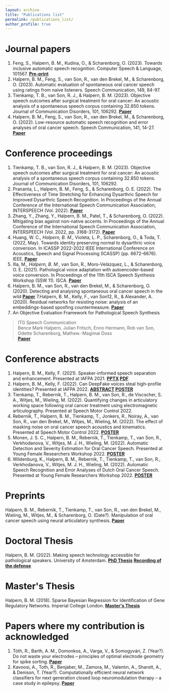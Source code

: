 ```yaml
---
layout: archive
title: "Publications list"
permalink: /publications_list/
author_profile: true
---
```


Journal papers
======

1. Feng, S., Halpern, B. M., Kudina, O., & Scharenborg, O. (2023). Towards inclusive automatic speech recognition. Computer Speech & Language, 101567.
<b>[Pre-print](https://arxiv.org/pdf/2103.15122)</b>
2. Halpern, B. M., Feng, S., van Son, R., van den Brekel, M., & Scharenborg, O. (2023). Automatic evaluation of spontaneous oral cancer speech using ratings from naive listeners. Speech Communication, 149, 84-97.
3. Tienkamp, T. B., van Son, R. J., & Halpern, B. M. (2023). Objective speech outcomes after surgical treatment for oral cancer: An acoustic analysis of a spontaneous speech corpus containing 32.850 tokens. Journal of Communication Disorders, 101, 106292.
<b>[Paper](https://www.sciencedirect.com/science/article/pii/S0021992422001101)</b> 
4. Halpern, B. M., Feng, S., van Son, R., van den Brekel, M., & Scharenborg, O. (2022). Low-resource automatic speech recognition and error analyses of oral cancer speech. Speech Communication, 141, 14-27.
<b>[Paper](https://www.sciencedirect.com/science/article/pii/S0167639322000620)</b>
   
Conference proceedings
======

1. Tienkamp, T. B., van Son, R. J., & Halpern, B. M. (2023). Objective speech outcomes after surgical treatment for oral cancer: An acoustic analysis of a spontaneous speech corpus containing 32.850 tokens. Journal of Communication Disorders, 101, 106292.
2. Prananta, L., Halpern, B. M., Feng, S., & Scharenborg, O. E. (2022). The Effectiveness of Time Stretching for Enhancing Dysarthric Speech for Improved Dysarthric Speech Recognition. In Proceedings of the Annual Conference of the International Speech Communication Association, INTERSPEECH (Vol. 2022).
<b>[Paper](https://arxiv.org/pdf/2201.04908.pdf)</b>
3. Zhang, Y., Zhang, Y., Halpern, B. M., Patel, T., & Scharenborg, O. (2022). Mitigating bias against non-native accents. In Proceedings of the Annual Conference of the International Speech Communication Association, INTERSPEECH (Vol. 2022, pp. 3168-3172).
<b>[Paper](https://www.isca-speech.org/archive/pdfs/interspeech_2022/zhang22n_interspeech.pdf)</b>
4. Huang, W. C.*, Halpern, B. M.,* Violeta, L. P., Scharenborg, O., & Toda, T. (2022, May). Towards identity preserving normal to dysarthric voice conversion. In ICASSP 2022-2022 IEEE International Conference on Acoustics, Speech and Signal Processing (ICASSP) (pp. 6672-6676). IEEE.
<b>[Paper](https://arxiv.org/pdf/2110.08213.pdf)</b>
5. Illa, M.*, Halpern, B. M.*, van Son, R., Moro-Velázquez, L., & Scharenborg, O. E. (2021). Pathological voice adaptation with autoencoder-based voice conversion. In Proceedings of the 11th ISCA Speech Synthesis Workshop (SSW 11). ISCA.
<b>[Paper](https://arxiv.org/pdf/2106.08427)</b>
6.  Halpern, B. M., van Son, R., van den Brekel, M., & Scharenborg, O. (2020). Detecting and analysing spontaneous oral cancer speech in the wild
<b>[Paper](https://arxiv.org/pdf/2007.14205)</b>
7.Halpern, B. M., Kelly, F., van Son12, R., & Alexander, A. (2020). Residual networks for resisting noise: analysis of an embeddings-based spoofing countermeasure.
<b>[Paper](https://oxfordwaveresearch.com/wp-content/uploads/2020/04/Odyssey2020_spoofingResNet_Halpern_et_al.pdf)</b>
8. An Objective Evaluation Framework for Pathological Speech Synthesis <br>
> ITG Speech Communication <br>
> Bence Mark Halpern, Julian Fritsch, Enno Hermann, Rob van Son, Odette Scharenborg,
> Mathew.-Magimai Doss <br>
> <b>[Paper](https://arxiv.org/pdf/2107.00308)</b> 

Conference abstracts
====

1. Halpern, B. M., Kelly, F. (2021). Speaker-informed speech separation and enhancement. Presented at IAFPA 2021.
<b>[PPTX](https://karkirowle.github.io/files/speech_enhancement_iafpa_2021.pptx) [PDF](https://karkirowle.github.io/files/speech_enhancement_iafpa_2021.pdf)</b>
2. Halpern, B. M., Kelly, F. (2022). Can DeepFake voices steal high-profile identities? Presented at IAFPA 2022.
<b>[ABSTRACT](https://oxfordwaveresearch.com/wp-content/uploads/2022/07/Abstract-Can-DeepFake-voices-steal-high-profile-identities.pdf) [POSTER](https://oxfordwaveresearch.com/wp-content/uploads/2022/07/Poster-Can-DeepFake-voices-steal-high-profile-identities.pdf)</b>
3. Tienkamp, T., Rebernik, T., Halpern, B. M., van Son, R., de Viscscher, S. A., Witjes, M., Wieling, M. (2022). Quantifying changes in articulatory working space following oral cancer treatment using electromagnetic articulography. Presented at Speech Motor Control 2022.
4. Rebernik, T., Halpern, B. M., Tienkamp, T., Jonkers, R., Noiray, A., van Son, R., van den Brekel, M., Witjes, M., Wieling, M. (2022). The effect of masking noise on oral cancer speech acoustics and kinematics. Presented at Speech Motor Control 2022.
<b>[POSTER](https://karkirowle.github.io/images/tienkamp2022_SMCPoster.pdf)</b>
6. Monen, J. S. C., Halpern, B. M., Rebernik, T., Tienkamp, T., van Son, R., Verkhodanova, V., Witjes, M. J. H., Wieling, M. (2022). Automatic Detection and Severity Estimation for Oral Cancer Speech. Presented at Young Female Researchers Workshop 2022. 
<b>[POSTER](https://karkirowle.github.io/images/monen2022_poster.pdf)</b>
7. Wildenburg, K., Halpern, B. M., Rebernik, T., Tienkamp, T., van Son, R., Verkhodanova, V., Witjes, M. J. H., Wieling, M. (2022). Automatic Speech Recognition and Error Analyses of Dutch Oral Cancer Speech. Presented at Young Female Researchers Workshop 2022.
<b>[POSTER](https://karkirowle.github.io/images/kirsten2022_YFRW_poster.pdf)</b>

Preprints 
======
Halpern, B. M., Rebernik, T., Tienkamp, T., van Son, R., van den Brekel, M., Wieling, M., Witjes, M., & Scharenborg, O. (Date?). Manipulation of oral cancer speech using neural articulatory synthesis.
<b>[Paper](https://arxiv.org/pdf/2203.17072.pdf)</b>

Doctoral Thesis
=======
Halpern, B. M. (2022). Making speech technology accessible for pathological speakers. University of Amsterdam.
<b>[PhD Thesis](https://dare.uva.nl/search?identifier=6135311c-3590-415e-b1fa-d7eeebde516c)</b>
<b>[Recording of the defense](https://drive.google.com/file/d/1qmd97M0mNEzdmRQiFu4FA_0L_WsItMm_/view?usp=sharing)</b>

Master's Thesis 
=======
Halpern, B. M. (2018). Sparse Bayesian Regression for Identification of Gene Regulatory Networks. Imperial College London.
<b>[Master's Thesis](https://github.com/karkirowle/sysidProject/blob/master/VanillaID/thesis/Thesis_Halpern_2018_v3.pdf)</b>


Papers where my contribution is acknowledged
=====
1. Tóth, R., Barth, A. M., Domonkos, A., Varga, V., & Somogyvári, Z. (Year?). Do not waste your electrodes – principles of optimal electrode geometry for spike sorting.
<b>[Paper](https://iopscience.iop.org/article/10.1088/1741-2552/ac0f49/pdf)</b>
2. Kavoosi, A., Toth, R., Benjaber, M., Zamora, M., Valentın, A., Sharott, A., & Denison, T. (Year?). Computationally efficient neural network classifiers for next generation closed loop neuromodulation therapy – a case study in epilepsy.
<b>[Paper](https://arxiv.org/pdf/2204.12938.pdf)</b>

